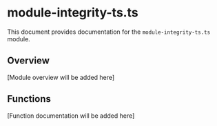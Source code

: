 # module-integrity-ts.ts

This document provides documentation for the `module-integrity-ts.ts` module.

## Overview

[Module overview will be added here]

## Functions

[Function documentation will be added here]
